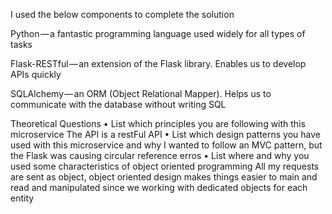 
I used the below components to complete the solution

Python — a fantastic programming language used widely for all types of tasks

Flask-RESTful — an extension of the Flask library. Enables us to develop APIs quickly

SQLAlchemy — an ORM (Object Relational Mapper). Helps us to communicate with the database without writing SQL


Theoretical Questions
• List which principles you are following with this microservice
    The API is a restFul API
• List which design patterns you have used with this microservice and why
    I wanted to follow an MVC pattern, but the Flask was causing circular reference erros
• List where and why you used some characteristics of object oriented programming
    All my requests are sent  as object, object oriented design makes things easier to main and read and manipulated since we working with dedicated objects for each entity